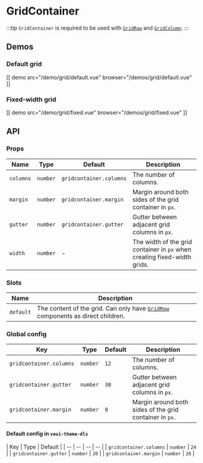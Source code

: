 # GridContainer

:::tip
`GridContainer` is required to be used with [`GridRow`](./grid-row) and [`GridColumn`](./grid-row).
:::

## Demos

### Default grid

[[ demo src="/demo/grid/default.vue" browser="/demos/grid/default.vue" ]]

### Fixed-width grid

[[ demo src="/demo/grid/fixed.vue" browser="/demos/grid/fixed.vue" ]]

## API

### Props

| Name | Type | Default | Description |
| -- | -- | -- | -- |
| `columns` | `number` | `gridcontainer.columns` | The number of columns. |
| `margin` | `number` | `gridcontainer.margin` | Margin around both sides of the grid container in `px`. |
| `gutter` | `number` | `gridcontainer.gutter` | Gutter between adjacent grid columns in `px`. |
| `width` | `number` | - | The width of the grid container in `px` when creating fixed-width grids. |

### Slots

| Name | Description |
| -- | -- |
| `default` | The content of the grid. Can only have [`GridRow`](./grid-row) components as direct children. |

### Global config

| Key | Type | Default | Description |
| -- | -- | -- | -- |
| `gridcontainer.columns` | `number` | `12` | The number of columns. |
| `gridcontainer.gutter` | `number` | `30` | Gutter between adjacent grid columns in `px`. |
| `gridcontainer.margin` | `number` | `0` | Margin around both sides of the grid container in `px`. |

#### Default config in `veui-theme-dls`

| Key | Type | Default |
| -- | -- | -- | -- |
| `gridcontainer.columns` | `number` | `24` |
| `gridcontainer.gutter` | `number` | `20` |
| `gridcontainer.margin` | `number` | `20` |
